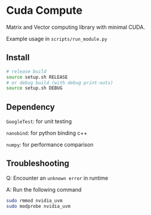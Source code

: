 # Cuda Compute

Matrix and Vector computing library with minimal CUDA.

Example usage in `scripts/run_module.py`

## Install

```bash
# release build
source setup.sh RELEASE
# or debug build (with debug print-outs)
source setup.sh DEBUG
```

## Dependency

`GoogleTest`: for unit testing

`nanobind`: for python binding c++

`numpy`: for performance comparison

## Troubleshooting

Q: Encounter an `unknown error` in runtime

A: Run the following command

```bash
sudo rmmod nvidia_uvm
sudo modprobe nvidia_uvm
```
